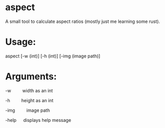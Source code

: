# aspect
A small tool to calculate aspect ratios (mostly just me learning some rust).

# Usage:
aspect [-w (int)] [-h (int)] [-img (image path)]

# Arguments:

  -w &emsp;&emsp; width as an int
  
  -h &emsp;&emsp; height as an int

  -img &emsp;&emsp; image path
  
  -help &emsp; displays help message
  
